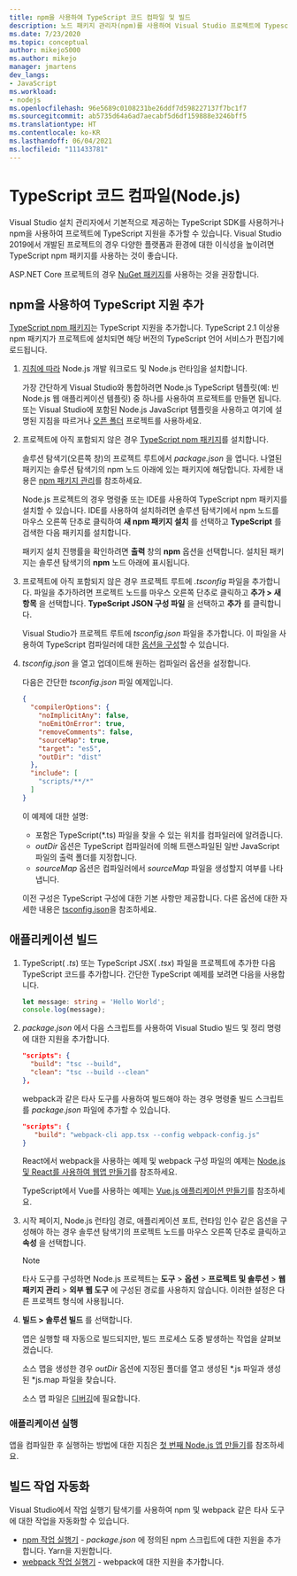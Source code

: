 ```yaml
---
title: npm을 사용하여 TypeScript 코드 컴파일 및 빌드
description: 노드 패키지 관리자(npm)를 사용하여 Visual Studio 프로젝트에 Typescript 지원을 추가하는 방법을 알아봅니다.
ms.date: 7/23/2020
ms.topic: conceptual
author: mikejo5000
ms.author: mikejo
manager: jmartens
dev_langs:
- JavaScript
ms.workload:
- nodejs
ms.openlocfilehash: 96e5689c0108231be26ddf7d598227137f7bc1f7
ms.sourcegitcommit: ab5735d64a6ad7aecabf5d6df159888e3246bff5
ms.translationtype: HT
ms.contentlocale: ko-KR
ms.lasthandoff: 06/04/2021
ms.locfileid: "111433781"
---
```

# <a name="compile-typescript-code-nodejs"></a>TypeScript 코드 컴파일(Node.js)

Visual Studio 설치 관리자에서 기본적으로 제공하는 TypeScript SDK를 사용하거나 npm을 사용하여 프로젝트에 TypeScript 지원을 추가할 수 있습니다. Visual Studio 2019에서 개발된 프로젝트의 경우 다양한 플랫폼과 환경에 대한 이식성을 높이려면 TypeScript npm 패키지를 사용하는 것이 좋습니다.

ASP.NET Core 프로젝트의 경우 [NuGet 패키지](../javascript/compile-typescript-code-nuget.md)를 사용하는 것을 권장합니다.

## <a name="add-typescript-support-using-npm"></a>npm을 사용하여 TypeScript 지원 추가

[TypeScript npm 패키지](https://www.npmjs.com/package/typescript)는 TypeScript 지원을 추가합니다. TypeScript 2.1 이상용 npm 패키지가 프로젝트에 설치되면 해당 버전의 TypeScript 언어 서비스가 편집기에 로드됩니다.

1. [지침에 따라](../ide/quickstart-nodejs.md?toc=%252fvisualstudio%252fjavascript%252ftoc.json) Node.js 개발 워크로드 및 Node.js 런타임을 설치합니다.

   가장 간단하게 Visual Studio와 통합하려면 Node.js TypeScript 템플릿(예: 빈 Node.js 웹 애플리케이션 템플릿) 중 하나를 사용하여 프로젝트를 만들면 됩니다. 또는 Visual Studio에 포함된 Node.js JavaScript 템플릿을 사용하고 여기에 설명된 지침을 따르거나 [오픈 폴더](../javascript/develop-javascript-code-without-solutions-projects.md) 프로젝트를 사용하세요.

1. 프로젝트에 아직 포함되지 않은 경우 [TypeScript npm 패키지](https://www.npmjs.com/package/typescript)를 설치합니다.

   솔루션 탐색기(오른쪽 창)의 프로젝트 루트에서 *package.json* 을 엽니다. 나열된 패키지는 솔루션 탐색기의 npm 노드 아래에 있는 패키지에 해당합니다. 자세한 내용은 [npm 패키지 관리](../javascript/npm-package-management.md)를 참조하세요.

   Node.js 프로젝트의 경우 명령줄 또는 IDE를 사용하여 TypeScript npm 패키지를 설치할 수 있습니다. IDE를 사용하여 설치하려면 솔루션 탐색기에서 npm 노드를 마우스 오른쪽 단추로 클릭하여 **새 npm 패키지 설치** 를 선택하고 **TypeScript** 를 검색한 다음 패키지를 설치합니다.

   패키지 설치 진행률을 확인하려면 **출력** 창의 **npm** 옵션을 선택합니다. 설치된 패키지는 솔루션 탐색기의 **npm** 노드 아래에 표시됩니다.

1. 프로젝트에 아직 포함되지 않은 경우 프로젝트 루트에 *.tsconfig* 파일을 추가합니다. 파일을 추가하려면 프로젝트 노드를 마우스 오른쪽 단추로 클릭하고 **추가 > 새 항목** 을 선택합니다. **TypeScript JSON 구성 파일** 을 선택하고 **추가** 를 클릭합니다.

   Visual Studio가 프로젝트 루트에 *tsconfig.json* 파일을 추가합니다. 이 파일을 사용하여 TypeScript 컴파일러에 대한 [옵션을 구성](https://www.typescriptlang.org/docs/handbook/tsconfig-json.html)할 수 있습니다.

1. *tsconfig.json* 을 열고 업데이트해 원하는 컴파일러 옵션을 설정합니다.

   다음은 간단한 *tsconfig.json* 파일 예제입니다.

   ```json
   {
     "compilerOptions": {
       "noImplicitAny": false,
       "noEmitOnError": true,
       "removeComments": false,
       "sourceMap": true,
       "target": "es5",
       "outDir": "dist"
     },
     "include": [
       "scripts/**/*"
     ]
   }
   ```

   이 예제에 대한 설명:
   - 포함은 TypeScript(*.ts) 파일을 찾을 수 있는 위치를 컴파일러에 알려줍니다.
   - *outDir* 옵션은 TypeScript 컴파일러에 의해 트랜스파일된 일반 JavaScript 파일의 출력 폴더를 지정합니다.
   - *sourceMap* 옵션은 컴파일러에서 *sourceMap* 파일을 생성할지 여부를 나타냅니다.

   이전 구성은 TypeScript 구성에 대한 기본 사항만 제공합니다. 다른 옵션에 대한 자세한 내용은 [tsconfig.json](https://www.typescriptlang.org/docs/handbook/tsconfig-json.html)을 참조하세요.

## <a name="build-the-application"></a>애플리케이션 빌드

1. TypeScript( *.ts*) 또는 TypeScript JSX( *.tsx*) 파일을 프로젝트에 추가한 다음 TypeScript 코드를 추가합니다. 간단한 TypeScript 예제를 보려면 다음을 사용합니다.

   ```typescript
   let message: string = 'Hello World';
   console.log(message);
   ```

1. *package.json* 에서 다음 스크립트를 사용하여 Visual Studio 빌드 및 정리 명령에 대한 지원을 추가합니다.

   ```json
   "scripts": {
     "build": "tsc --build",
     "clean": "tsc --build --clean"
   },
   ```

   webpack과 같은 타사 도구를 사용하여 빌드해야 하는 경우 명령줄 빌드 스크립트를 *package.json* 파일에 추가할 수 있습니다.

   ```json
   "scripts": {
      "build": "webpack-cli app.tsx --config webpack-config.js"
   }
   ```

   React에서 webpack을 사용하는 예제 및 webpack 구성 파일의 예제는 [Node.js 및 React를 사용하여 웹앱 만들기](../javascript/tutorial-nodejs-with-react-and-jsx.md)를 참조하세요.

   TypeScript에서 Vue를 사용하는 예제는 [Vue.js 애플리케이션 만들기](/javascript/create-application-with-vuejs)를 참조하세요.

1. 시작 페이지, Node.js 런타임 경로, 애플리케이션 포트, 런타임 인수 같은 옵션을 구성해야 하는 경우 솔루션 탐색기의 프로젝트 노드를 마우스 오른쪽 단추로 클릭하고 **속성** 을 선택합니다.

   >[!NOTE]
   > 타사 도구를 구성하면 Node.js 프로젝트는 **도구** > **옵션** > **프로젝트 및 솔루션** > **웹 패키지 관리** > **외부 웹 도구** 에 구성된 경로를 사용하지 않습니다. 이러한 설정은 다른 프로젝트 형식에 사용됩니다.

1. **빌드 > 솔루션 빌드** 를 선택합니다.

   앱은 실행할 때 자동으로 빌드되지만, 빌드 프로세스 도중 발생하는 작업을 살펴보겠습니다.

   소스 맵을 생성한 경우 *outDir* 옵션에 지정된 폴더를 열고 생성된 \*.js 파일과 생성된 \*js.map 파일을 찾습니다.

   소스 맵 파일은 [디버깅](../javascript/debug-nodejs.md)에 필요합니다.

### <a name="run-the-application"></a>애플리케이션 실행

앱을 컴파일한 후 실행하는 방법에 대한 지침은 [첫 번째 Node.js 앱 만들기](../ide/quickstart-nodejs.md?toc=%252fvisualstudio%252fjavascript%252ftoc.json#run-the-app)를 참조하세요.

## <a name="automate-build-tasks"></a>빌드 작업 자동화

Visual Studio에서 작업 실행기 탐색기를 사용하여 npm 및 webpack 같은 타사 도구에 대한 작업을 자동화할 수 있습니다.

- [npm 작업 실행기](https://marketplace.visualstudio.com/items?itemName=MadsKristensen.NPMTaskRunner) - *package.json* 에 정의된 npm 스크립트에 대한 지원을 추가합니다. Yarn을 지원합니다.
- [webpack 작업 실행기](https://marketplace.visualstudio.com/items?itemName=MadsKristensen.WebPackTaskRunner) - webpack에 대한 지원을 추가합니다.
